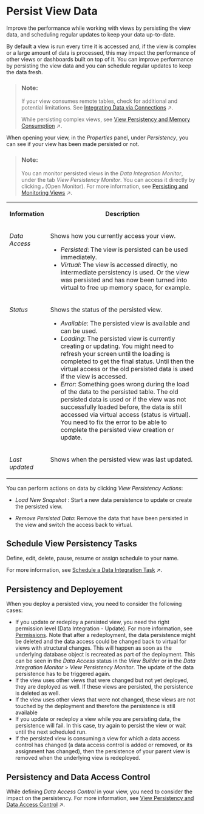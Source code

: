 <!-- loio9bd12cf116ae40e09cdba8b60cf75e11 -->

<link rel="stylesheet" type="text/css" href="css/sap-icons.css"/>

# Persist View Data

Improve the performance while working with views by persisting the view data, and scheduling regular updates to keep your data up-to-date.

By default a view is run every time it is accessed and, if the view is complex or a large amount of data is processed, this may impact the performance of other views or dashboards built on top of it. You can improve performance by persisting the view data and you can schedule regular updates to keep the data fresh.

> ### Note:  
> If your view consumes remote tables, check for additional and potential limitations. See [Integrating Data via Connections](https://help.sap.com/viewer/9f36ca35bc6145e4acdef6b4d852d560/DEV_CURRENT/en-US/eb85e157ab654152bd68a8714036e463.html "Connections provide access to data from a wide range of sources, cloud as well as on-premise sources, SAP as well as Non-SAP sources, and partner tools. They allow users assigned to a space to use objects from the connected source to acquire, prepare and access data from those sources in SAP Datasphere. To connect to different sources, SAP Datasphere provides different connection types.") :arrow_upper_right:.
> 
> While persisting complex views, see [View Persistency and Memory Consumption](https://help.sap.com/viewer/9f36ca35bc6145e4acdef6b4d852d560/DEV_CURRENT/en-US/e3d04951a4a344c28b25b2b1b13bf3d8.html "You want to persist a complex view and consider how it affects the memory consumption.") :arrow_upper_right:.



When opening your view, in the *Properties* panel, under *Persistency*, you can see if your view has been made persisted or not.

> ### Note:  
> You can monitor persisted views in the *Data Integration Monitor*, under the tab *View Persistency Monitor*. You can access it directly by clicking <span class="SAP-icons"></span> \(Open Monitor\). For more information, see [Persisting and Monitoring Views](https://help.sap.com/viewer/9f36ca35bc6145e4acdef6b4d852d560/DEV_CURRENT/en-US/9af04c990f294fd28c00f46763dd8b0d.html "In the Data Integration Monitor, you can monitor, persist or schedule view persistency. Persisted views are available locally and can be used directly to improve performance when accessing your data, for your models or stories, for example. You can monitor the existing persisted views to keep control of your data sizing and free up memory space.") :arrow_upper_right:.


<table>
<tr>
<th valign="top">

Information

</th>
<th valign="top">

Description

</th>
</tr>
<tr>
<td valign="top">

*Data Access*

</td>
<td valign="top">

Shows how you currently access your view.

-   *Persisted*: The view is persisted can be used immediately.
-   *Virtual*: The view is accessed directly, no intermediate persistency is used. Or the view was persisted and has now been turned into virtual to free up memory space, for example.



</td>
</tr>
<tr>
<td valign="top">

*Status*

</td>
<td valign="top">

Shows the status of the persisted view.

-   *Available*: The persisted view is available and can be used.
-   *Loading*: The persisted view is currently creating or updating. You might need to refresh your screen until the loading is completed to get the final status. Until then the virtual access or the old persisted data is used if the view is accessed.
-   *Error*: Something goes wrong during the load of the data to the persisted table. The old persisted data is used or if the view was not successfully loaded before, the data is still accessed via virtual access \(status is virtual\). You need to fix the error to be able to complete the persisted view creation or update.



</td>
</tr>
<tr>
<td valign="top">

*Last updated*

</td>
<td valign="top">

Shows when the persisted view was last updated.

</td>
</tr>
</table>

You can perform actions on data by clicking *View Persistency Actions*:

-   *Load New Snapshot* : Start a new data persistence to update or create the persisted view.

-   *Remove Persisted Data*: Remove the data that have been persisted in the view and switch the access back to virtual.




<a name="loio9bd12cf116ae40e09cdba8b60cf75e11__section_x5n_rkq_2rb"/>

## Schedule View Persistency Tasks

Define, edit, delete, pause, resume or assign schedule to your name.

For more information, see [Schedule a Data Integration Task](https://help.sap.com/viewer/9f36ca35bc6145e4acdef6b4d852d560/DEV_CURRENT/en-US/7c11059ed3314e1fb753736b7867512c.html "You can schedule or unschedule data integration tasks such as remote table replication, persisting views, or data flow execution. You may also pause and then later resume execution of scheduled tasks.") :arrow_upper_right:.



<a name="loio9bd12cf116ae40e09cdba8b60cf75e11__section_f2z_cf5_rnb"/>

## Persistency and Deployement

When you deploy a persisted view, you need to consider the following cases:

-   If you update or redeploy a persisted view, you need the right permission level \(Data Integration - Update\). For more information, see [Permissions](https://help.sap.com/viewer/9f804b8efa8043539289f42f372c4862/cloud/en-US/862b88eed50244049d41361ba3290456.html#loio1c4bf1ee5cdf4333807b22568ce0d874). Note that after a redeployment, the data persistence might be deleted and the data access could be changed back to virtual for views with structural changes. This will happen as soon as the underlying database object is recreated as part of the deployment. This can be seen in the *Data Access* status in the *View Builder* or in the *Data Integration Monitor* \> *View Persistency Monitor*. The update of the data persistence has to be triggered again.
-   If the view uses other views that were changed but not yet deployed, they are deployed as well. If these views are persisted, the persistence is deleted as well.
-   If the view uses other views that were not changed, these views are not touched by the deployment and therefore the persistence is still available
-   If you update or redeploy a view while you are persisting data, the persistence will fail. In this case, try again to persist the view or wait until the next scheduled run.
-   If the persisted view is consuming a view for which a data access control has changed \(a data access control is added or removed, or its assignment has changed\), then the persistence of your parent view is removed when the underlying view is redeployed.



<a name="loio9bd12cf116ae40e09cdba8b60cf75e11__section_ylk_gf5_rnb"/>

## Persistency and Data Access Control

While defining *Data Access Control* in your view, you need to consider the impact on the persistency. For more information, see [View Persistency and Data Access Control](https://help.sap.com/viewer/9f36ca35bc6145e4acdef6b4d852d560/DEV_CURRENT/en-US/7a4a983611cc4efb9415e6f3db310eaa.html "When Data Access Control is defined, it can impact the View Persistency. Depending on where the Data Access Control is set, it might prevent you from persisting a view.") :arrow_upper_right:.

